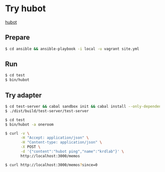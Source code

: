 # Try hubot

[hubot](https://hubot.github.com/)

## Prepare

```sh
$ cd ansible && ansible-playbook -i local -u vagrant site.yml
```

## Run

```sh
$ cd test
$ bin/hubot
```

## Try adapter

```sh
$ cd test-server && cabal sandbox init && cabal install --only-dependencies
$ ./dist/build/test-server/test-server
```
```sh
$ cd test
$ bin/hubot -a oneroom
```
```sh
$ curl -v \
       -H "Accept: application/json" \
       -H "Content-type: application/json" \
       -X POST \
       -d '{"content":"hubot ping","name":"krdlab"}' \
       http://localhost:3000/memos

$ curl http://localhost:3000/memos?since=0
```

